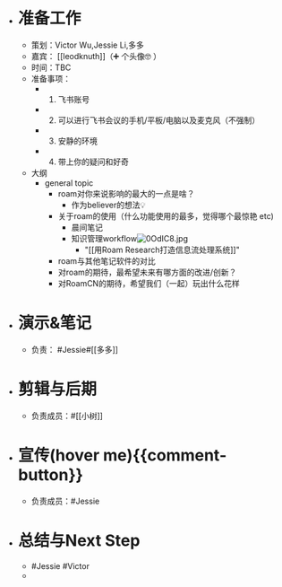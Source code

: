 - # 准备工作
    - 策划：Victor Wu,Jessie Li,多多
    - 嘉宾： [[leodknuth]]（➕ 个头像🤓  ）
    - 时间：TBC
    - 准备事项：
        - 1. 飞书账号
        - 2. 可以进行飞书会议的手机/平板/电脑以及麦克风（不强制）
        - 3. 安静的环境
        - 4. 带上你的疑问和好奇
    - 大纲
        - general topic
            - roam对你来说影响的最大的一点是啥？
                - 作为believer的想法💡
            - 关于roam的使用（什么功能使用的最多，觉得哪个最惊艳 etc)
                - 晨间笔记
                - 知识管理workflow![0OdIC8.jpg](https://s1.ax1x.com/2020/10/17/0OdIC8.jpg)
                    - "[[用Roam Research打造信息流处理系统]]"
            - roam与其他笔记软件的对比
            - 对roam的期待，最希望未来有哪方面的改进/创新？
            - 对RoamCN的期待，希望我们（一起）玩出什么花样
- # 演示&笔记
    - 负责： #Jessie#[[多多]]
- # 剪辑与后期
    - 负责成员：#[[小树]] 
- # 宣传(hover me){{comment-button}}
    - 负责成员：#Jessie
- # 总结与Next Step
    - #Jessie #Victor
    - 
